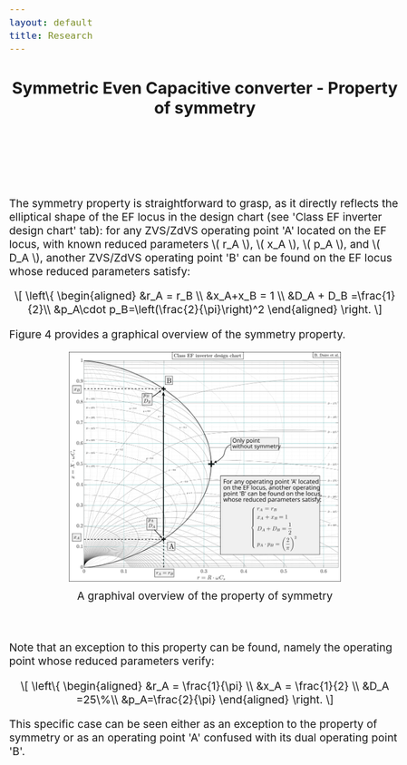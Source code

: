 ```yaml
---
layout: default
title: Research
---
```


<!-- Main title (Markdown or HTML possible) -->
<h2 style="text-align: center;">Symmetric Even Capacitive converter - Property of symmetry</h2>

<script src="https://polyfill.io/v3/polyfill.min.js?features=es6"></script>
<script id="MathJax-script" async
        src="https://cdn.jsdelivr.net/npm/mathjax@3/es5/tex-mml-chtml.js">
</script>

<style>
  body {
    font-size: 1.2rem; /* or 18px, or 120% */
  }
</style>

<br><br><br><br>

<p>The symmetry property is straightforward to grasp, as it directly reflects the elliptical shape of the EF locus in the design chart (see 'Class EF inverter design chart' tab): for any ZVS/ZdVS operating point 'A' located on the EF locus, with known reduced parameters \( r_A \), \( x_A \), \( p_A \), and \( D_A \), another ZVS/ZdVS operating point 'B' can be found on the EF locus whose reduced parameters satisfy:</p>
<p style="text-align: center;">
  \[
\left\{
\begin{aligned}
&r_A = r_B \\
&x_A+x_B = 1 \\
&D_A + D_B =\frac{1}{2}\\
&p_A\cdot p_B=\left(\frac{2}{\pi}\right)^2
\end{aligned}
\right.
\]
</p>
<p>Figure 4 provides a graphical overview of the symmetry property.</p>
<figure style="margin: 0; padding: 0; text-align: center;">
  <img src="/assets/img/SEC/symmetry_chart.svg" alt="SEC_symmetry_chart" style="width: 50vw; max-width: 100%; height: auto;">
  <figcaption style="margin-top: 8px;">A graphival overview of the property of symmetry</figcaption>
</figure>
<br><br>
<p>Note that an exception to this property can be found, namely the operating point whose reduced parameters verify:</p>
<p style="text-align: center;">
  \[
\left\{
\begin{aligned}
&r_A = \frac{1}{\pi} \\
&x_A = \frac{1}{2} \\
&D_A =25\%\\
&p_A=\frac{2}{\pi}
\end{aligned}
\right.
\]
</p>
<p>This specific case can be seen either as an exception to the property of symmetry or as an operating point 'A' confused with its dual operating point 'B'.</p>


<!-- ================================= -->
<!-- MATHJAX LOADING FOR MATH -->
<!-- (place in the layout if you want globally) -->
<!-- ================================= -->
<script type="text/javascript" id="MathJax-script" async
  src="https://cdn.jsdelivr.net/npm/mathjax@3/es5/tex-mml-chtml.js">
</script>
